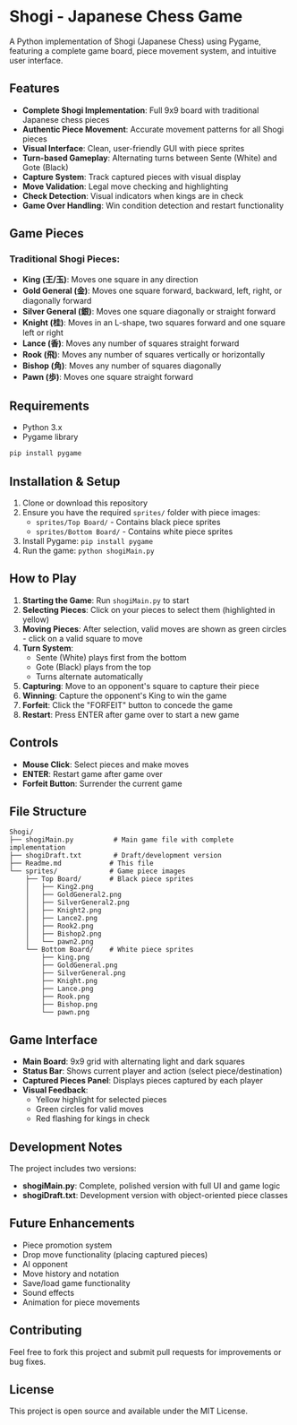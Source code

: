 # Shogi - Japanese Chess Game

A Python implementation of Shogi (Japanese Chess) using Pygame, featuring a complete game board, piece movement system, and intuitive user interface.

## Features

- **Complete Shogi Implementation**: Full 9x9 board with traditional Japanese chess pieces
- **Authentic Piece Movement**: Accurate movement patterns for all Shogi pieces
- **Visual Interface**: Clean, user-friendly GUI with piece sprites
- **Turn-based Gameplay**: Alternating turns between Sente (White) and Gote (Black)
- **Capture System**: Track captured pieces with visual display
- **Move Validation**: Legal move checking and highlighting
- **Check Detection**: Visual indicators when kings are in check
- **Game Over Handling**: Win condition detection and restart functionality

## Game Pieces

### Traditional Shogi Pieces:
- **King (王/玉)**: Moves one square in any direction
- **Gold General (金)**: Moves one square forward, backward, left, right, or diagonally forward
- **Silver General (銀)**: Moves one square diagonally or straight forward
- **Knight (桂)**: Moves in an L-shape, two squares forward and one square left or right
- **Lance (香)**: Moves any number of squares straight forward
- **Rook (飛)**: Moves any number of squares vertically or horizontally
- **Bishop (角)**: Moves any number of squares diagonally
- **Pawn (歩)**: Moves one square straight forward

## Requirements

- Python 3.x
- Pygame library

```bash
pip install pygame
```

## Installation & Setup

1. Clone or download this repository
2. Ensure you have the required `sprites/` folder with piece images:
   - `sprites/Top Board/` - Contains black piece sprites
   - `sprites/Bottom Board/` - Contains white piece sprites
3. Install Pygame: `pip install pygame`
4. Run the game: `python shogiMain.py`

## How to Play

1. **Starting the Game**: Run `shogiMain.py` to start
2. **Selecting Pieces**: Click on your pieces to select them (highlighted in yellow)
3. **Moving Pieces**: After selection, valid moves are shown as green circles - click on a valid square to move
4. **Turn System**: 
   - Sente (White) plays first from the bottom
   - Gote (Black) plays from the top
   - Turns alternate automatically
5. **Capturing**: Move to an opponent's square to capture their piece
6. **Winning**: Capture the opponent's King to win the game
7. **Forfeit**: Click the "FORFEIT" button to concede the game
8. **Restart**: Press ENTER after game over to start a new game

## Controls

- **Mouse Click**: Select pieces and make moves
- **ENTER**: Restart game after game over
- **Forfeit Button**: Surrender the current game

## File Structure

```
Shogi/
├── shogiMain.py          # Main game file with complete implementation
├── shogiDraft.txt        # Draft/development version
├── Readme.md            # This file
└── sprites/             # Game piece images
    ├── Top Board/       # Black piece sprites
    │   ├── King2.png
    │   ├── GoldGeneral2.png
    │   ├── SilverGeneral2.png
    │   ├── Knight2.png
    │   ├── Lance2.png
    │   ├── Rook2.png
    │   ├── Bishop2.png
    │   └── pawn2.png
    └── Bottom Board/    # White piece sprites
        ├── king.png
        ├── GoldGeneral.png
        ├── SilverGeneral.png
        ├── Knight.png
        ├── Lance.png
        ├── Rook.png
        ├── Bishop.png
        └── pawn.png
```

## Game Interface

- **Main Board**: 9x9 grid with alternating light and dark squares
- **Status Bar**: Shows current player and action (select piece/destination)
- **Captured Pieces Panel**: Displays pieces captured by each player
- **Visual Feedback**: 
  - Yellow highlight for selected pieces
  - Green circles for valid moves
  - Red flashing for kings in check

## Development Notes

The project includes two versions:
- **shogiMain.py**: Complete, polished version with full UI and game logic
- **shogiDraft.txt**: Development version with object-oriented piece classes

## Future Enhancements

- Piece promotion system
- Drop move functionality (placing captured pieces)
- AI opponent
- Move history and notation
- Save/load game functionality
- Sound effects
- Animation for piece movements

## Contributing

Feel free to fork this project and submit pull requests for improvements or bug fixes.

## License

This project is open source and available under the MIT License.

